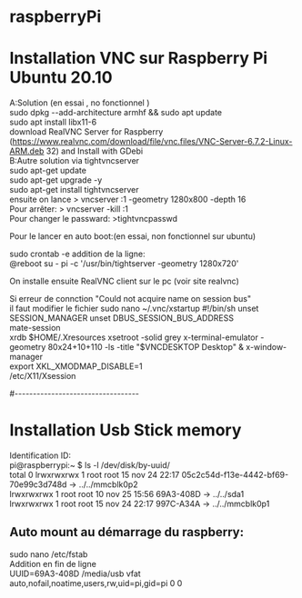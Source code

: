 # raspberryPi    
# Installation VNC sur Raspberry Pi Ubuntu 20.10    
A:Solution  (en essai , no fonctionnel )    
    sudo dpkg --add-architecture armhf && sudo apt update   
    sudo apt install libx11-6   
    download RealVNC Server for Raspberry (https://www.realvnc.com/download/file/vnc.files/VNC-Server-6.7.2-Linux-ARM.deb 32) and Install with GDebi  
B:Autre solution via tightvncserver     
sudo apt-get update     
sudo apt-get upgrade -y     
sudo apt-get install tightvncserver     
ensuite on lance > vncserver :1 -geometry 1280x800 -depth 16    
Pour arrêter: > vncserver -kill :1  
Pour changer le passward: >tightvncpasswd   

Pour le lancer en auto boot:(en essai, non fonctionnel sur ubuntu)  

sudo crontab -e 
addition de la ligne:   
@reboot su - pi -c '/usr/bin/tightserver -geometry 1280x720'    



On installe ensuite RealVNC client sur le pc (voir site realvnc)  

Si erreur de connction "Could not acquire name on session bus"  
il faut modifier le fichier sudo nano ~/.vnc/xstartup 
#!/bin/sh 
unset SESSION_MANAGER 
unset DBUS_SESSION_BUS_ADDRESS  
mate-session  
xrdb $HOME/.Xresources  
xsetroot -solid grey  
x-terminal-emulator -geometry 80x24+10+110 -ls -title "$VNCDESKTOP Desktop" & 
x-window-manager  
export XKL_XMODMAP_DISABLE=1  
/etc/X11/Xsession 




#----------------------------------     
# Installation Usb Stick memory 
Identification ID:      
pi@raspberrypi:~ $  ls -l /dev/disk/by-uuid/  
total 0 
lrwxrwxrwx 1 root root 15 nov 24 22:17 05c2c54d-f13e-4442-bf69-70e99c3d748d -> ../../mmcblk0p2  
lrwxrwxrwx 1 root root 10 nov 25 15:56 69A3-408D -> ../../sda1  
lrwxrwxrwx 1 root root 15 nov 24 22:17 997C-A34A -> ../../mmcblk0p1 

Auto mount au démarrage du raspberry: 
------------------------------------
sudo nano /etc/fstab  
Addition en fin de ligne  
UUID=69A3-408D /media/usb vfat auto,nofail,noatime,users,rw,uid=pi,gid=pi 0 0   




